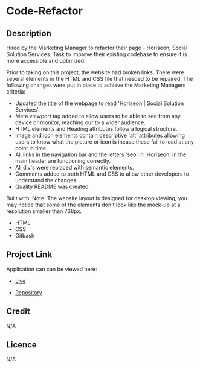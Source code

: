 # Code-Refactor

## Description

Hired by the Marketing Manager to refactor their page - Horiseon, Social Solution Services.
Task to improve their existing codebase to ensure it is more accessible and optimized. 

Prior to taking on this project, the website had broken links. There were several elements in the HTML and CSS file that needed to be repaired. The following changes were put in place to achieve the Marketing Managers criteria:

- Updated the title of the webpage to read 'Horiseon | Social Solution Services'.
- Meta viewport tag added to allow users to be able to see from any device or monitor, reaching our to a wider audience.
- HTML elements and Heading attributes follow a logical structure.
- Image and icon elements contain descriptive 'alt' attributes allowing users to know what the picture or icon is incase these fail to load at any point in time.
- All links in the navigation bar and the letters 'seo' in 'Horiseon' in the main header are functioning correctly.
- All div's were replaced with semantic elements.
- Comments added to both HTML and CSS to allow other developers to understand the changes.
- Quality README was created.

Built with:
Note: The website layout is designed for desktop viewing, you may notice that some of the elements don't look like the mock-up at a resolution smaller than 768px.
* HTML
* CSS
* Gitbash

## Project Link
Application can can be viewed here: 
* [Live](https://yvonnesarah.github.io/Code-Refactor/starter/)

* [Repository](https://github.com/yvonnesarah/Code-Refactor)

## Credit
N/A

## Licence
N/A
